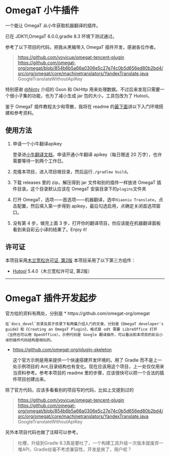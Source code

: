 # OmegaT 小牛插件
一个能让 OmegaT 从小牛获取机器翻译的插件。

已在 JDK11,OmegaT 6.0.0,gradle 8.3 环境下测试通过。

参考了以下项目的代码，把我从黑箱带入 OmegaT 插件开发，感谢各位作者。
> https://github.com/yoyicue/omegat-tencent-plugin
> https://github.com/omegat-org/omegat/blob/854b6b5a66a0306e5c27e74c0b5d656ed80b2bd4/src/org/omegat/core/machinetranslators/YandexTranslate.java
> GoogleTranslateWithoutApiKey

特别感谢 [@Ninty](https://github.com/c19354837 "Ninty") 介绍的 Gson 和 OkHttp 用来处理数据。不过后来发现只需要一个很小子集的功能，也为了减小生成 jar 包的大小，工具包改为了 Hutool。

鉴于 OmegaT 插件教程太少和零散，我将在 readme 的[最下面](#introduction)讲以下入门环境搭建和参考资料。

## 使用方法
1. 申请一个小牛翻译apikey

    登录进[小牛翻译文档](https://niutrans.com/documents/contents/question/1)，申请开通小牛翻译 apikey（每日赠送 20 万字），也许需要等待一到两个工作日。
2. 克隆本项目，进入项目根目录，然后运行`./gradlew build`。    
3. 下载 releases 里的 zip，解压得到 jar 文件和别的插件一样放进 OmegaT 插件目录。这个目录默认应该在 OmegaT 安装目录下的`plugins`文件夹
3. 打开 OmegaT，选项——首选项——机器翻译，选中`Xiaoniu Translate`，点击配置，然后填入第一步得到 apikey，最后勾选启用，点确定关闭首选项窗口。
4. 没有第 4 步，做完上面 3 步，打开你的翻译项目，你应该能在机器翻译面板看到来自彩云小译的结果了。Enjoy it!

## 许可证
本项目采用[木兰宽松许可证, 第2版](https://license.coscl.org.cn/MulanPSL2/)
本项目采用了以下第三方组件：
* [Hutool](https://hutool.cn/) 5.4.0（木兰宽松许可证, 第2版）

---

<h1 id="introduction">OmegaT 插件开发起步</h1>
官方给的资料有两处，分别是
* https://github.com/omegat-org/omegat

    在`docs_devel`目录及其子目录下有两篇介绍入门的文章，分别是《OmegaT developer's guide》和《Creating an OmegaT Plugin》，格式是 odt 需要 LibreOffice 打开（当然也可以用 OpenOffice）。示例代码是 Google 翻译插件，可以看出和本项目的彩云小译的插件代码结构是相似的。
* https://github.com/omegat-org/plugin-skeleton

    这个官方示例是用来提供一个快速搭建开发环境的。用了 Gradle 而不是上一处示例项目的 Ant,目录结构也有变化。现在应该用这个项目，上一处仅仅用来当资料参考。参考本项目的 readme 里的步骤，应该很快可以把一个合法的插件项目创建出来。

除了官方代码，应该多看看别的项目写的代码，比如上文提到过的
> https://github.com/yoyicue/omegat-tencent-plugin
> https://github.com/omegat-org/omegat/blob/854b6b5a66a0306e5c27e74c0b5d656ed80b2bd4/src/org/omegat/core/machinetranslators/YandexTranslate.java
> GoogleTranslateWithoutApiKey

另外本项目代码也做了注释可以参考。

> 吐槽，升级到Gradle 8.3真是要吐了，一个构建工具升级一次版本就废弃一堆API，Gradle丝毫不考虑兼容性，开发是爽了，用户呢？

